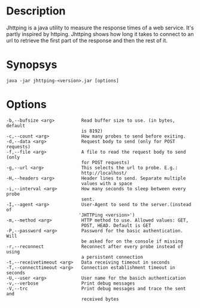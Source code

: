 # Description

Jhttping is a java utility to measure the response times of a web service. It's partly inspired by httping. 
Jhttping shows how long it takes to connect to an url to retrieve the first part of the response and then the rest of it.

# Synopsys

    java -jar jhttping-<version>.jar [options]

# Options

    -b,--bufsize <arg>          Read buffer size to use. (in bytes, default
                                is 8192)
    -c,--count <arg>            How many probes to send before exiting.
    -d,--data <arg>             Request body to send (only for POST requests)
    -f,--file <arg>             A file to read the request body to send (only
                                for POST requests)
    -g,--url <arg>              This selects the url to probe. E.g.:
                                http://localhost/
    -H,--headers <arg>          Header lines to send. Separate multiple
                                values with a space
    -i,--interval <arg>         How many seconds to sleep between every probe
                                sent.
    -I,--agent <arg>            User-Agent to send to the server.(instead of
                               'JHTTPing <version>')
    -m,--method <arg>           HTTP method to use. Allowed values: GET,
                                POST, HEAD. Default is GET
    -P,--password <arg>         Password for the basic authentication. Will
                                be asked for on the console if missing
    -r,--reconnect              Reconnect after every probe instead of using
                                a persistent connection                            
    -t,--receivetimeout <arg>   Data receiving timeout in seconds
    -T,--connecttimeout <arg>   Connection establishment timeout in seconds
    -U,--user <arg>             User name for the basich authentication
    -v,--verbose                Print debug messages
    -V,--trc                    Print debug messages and trace the sent and
                                received bytes
